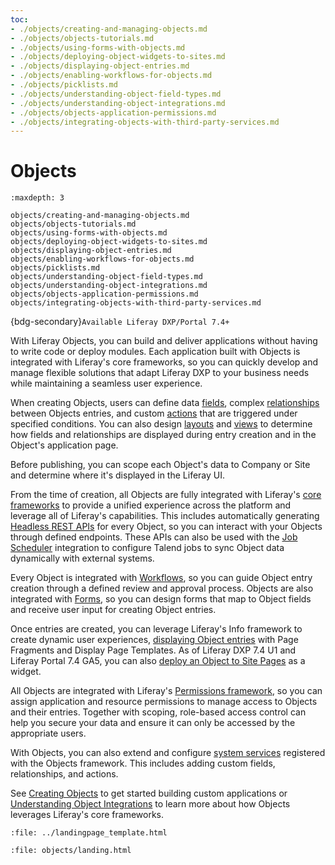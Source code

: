 ```yaml
---
toc:
- ./objects/creating-and-managing-objects.md
- ./objects/objects-tutorials.md
- ./objects/using-forms-with-objects.md
- ./objects/deploying-object-widgets-to-sites.md
- ./objects/displaying-object-entries.md
- ./objects/enabling-workflows-for-objects.md
- ./objects/picklists.md
- ./objects/understanding-object-field-types.md
- ./objects/understanding-object-integrations.md
- ./objects/objects-application-permissions.md
- ./objects/integrating-objects-with-third-party-services.md
---
```

# Objects

```{toctree}
:maxdepth: 3

objects/creating-and-managing-objects.md
objects/objects-tutorials.md
objects/using-forms-with-objects.md
objects/deploying-object-widgets-to-sites.md
objects/displaying-object-entries.md
objects/enabling-workflows-for-objects.md
objects/picklists.md
objects/understanding-object-field-types.md
objects/understanding-object-integrations.md
objects/objects-application-permissions.md
objects/integrating-objects-with-third-party-services.md
```

{bdg-secondary}`Available Liferay DXP/Portal 7.4+`

With Liferay Objects, you can build and deliver applications without having to write code or deploy modules. Each application built with Objects is integrated with Liferay's core frameworks, so you can quickly develop and manage flexible solutions that adapt Liferay DXP to your business needs while maintaining a seamless user experience.

When creating Objects, users can define data [fields](./objects/creating-and-managing-objects/adding-fields-to-objects.md), complex [relationships](./objects/creating-and-managing-objects/defining-object-relationships.md) between Objects entries, and custom [actions](./objects/creating-and-managing-objects/defining-object-actions.md) that are triggered under specified conditions. You can also design [layouts](./objects/creating-and-managing-objects/designing-object-layouts.md) and [views](./objects/creating-and-managing-objects/designing-object-views.md) to determine how fields and relationships are displayed during entry creation and in the Object's application page.

Before publishing, you can scope each Object's data to Company or Site and determine where it's displayed in the Liferay UI.

From the time of creation, all Objects are fully integrated with Liferay's [core frameworks](./core-frameworks.md) to provide a unified experience across the platform and leverage all of Liferay's capabilities. This includes automatically generating [Headless REST APIs](./objects/understanding-object-integrations/headless-framework-integration.md) for every Object, so you can interact with your Objects through defined endpoints. These APIs can also be used with the [Job Scheduler](./core-frameworks/dispatch-framework/using-dispatch.md) integration to configure Talend jobs to sync Object data dynamically with external systems.

Every Object is integrated with [Workflows](./objects/enabling-workflows-for-objects.md), so you can guide Object entry creation through a defined review and approval process. Objects are also integrated with [Forms](objects/using-forms-with-objects.md), so you can design forms that map to Object fields and receive user input for creating Object entries.

Once entries are created, you can leverage Liferay's Info framework to create dynamic user experiences, [displaying Object entries](./objects/displaying-object-entries.md) with Page Fragments and Display Page Templates. As of Liferay DXP 7.4 U1 and Liferay Portal 7.4 GA5, you can also [deploy an Object to Site Pages](./objects/deploying-objects-to-sites.md) as a widget.

All Objects are integrated with Liferay's [Permissions framework](./objects/understanding-object-integrations/permissions-framework-integration.md), so you can assign application and resource permissions to manage access to Objects and their entries. Together with scoping, role-based access control can help you secure your data and ensure it can only be accessed by the appropriate users.

With Objects, you can also extend and configure [system services](./objects/creating-and-managing-objects/extending-system-objects.md) registered with the Objects framework. This includes adding custom fields, relationships, and actions.

See [Creating Objects](./objects/creating-and-managing-objects/creating-objects.md) to get started building custom applications or [Understanding Object Integrations](./objects/understanding-object-integrations.md) to learn more about how Objects leverages Liferay's core frameworks.

```{raw} html
:file: ../landingpage_template.html
```

```{raw} html
:file: objects/landing.html
```
